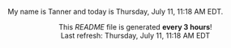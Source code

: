 My name is Tanner and today is Thursday, July 11, 11:18 AM EDT.

<p align="center">This <i>README</i> file is generated <b>every 3 hours</b>!</br>Last refresh: Thursday, July 11, 11:18 AM EDT<br /></p>
